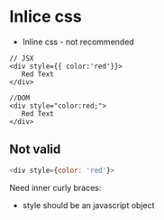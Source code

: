 

# Inlice css
* Inline css - not recommended 

```
// JSX
<div style={{ color:'red'}}>
   Red Text
</div>
 
//DOM 
<div style="color:red;">
   Red Text
</div>
```


## Not valid
```javascript
<div style={color: 'red'}>
```

Need inner curly braces: 
* style should be an javascript object 

 
